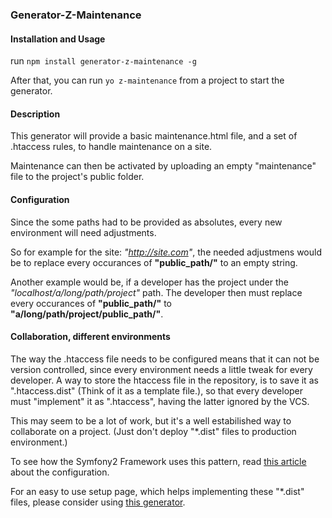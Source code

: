 
### Generator-Z-Maintenance


#### Installation and Usage

run `npm install generator-z-maintenance -g`

After that, you can run `yo z-maintenance` from a project to start the
generator.

#### Description

This generator will provide a basic maintenance.html file, and a set of
.htaccess rules, to handle maintenance on a site.

Maintenance can then be activated by uploading an empty "maintenance" file to
the project's public folder.

#### Configuration

Since the some paths had to be provided as absolutes, every new environment will
need adjustments.

So for example for the site: *"http://site.com"*, the needed adjustmens would be
to replace every occurances of **"public_path/"** to an empty string.

Another example would be, if a developer has the project under the
*"localhost/a/long/path/project"* path. The developer then must replace every
occurances of **"public_path/"** to **"a/long/path/project/public_path/"**.

#### Collaboration, different environments

The way the .htaccess file needs to be configured means that it can not be
version controlled, since every environment needs a little tweak for every
developer. A way to store the htaccess file in the repository, is to save it as
".htaccess.dist" (Think of it as a template file.), so that every developer must
"implement" it as ".htaccess", having the latter ignored by the VCS.

This may seem to be a lot of work, but it's a well estabilished way to
collaborate on a project. (Just don't deploy "*.dist" files to production
environment.)

To see how the Symfony2 Framework uses this pattern, read [this article](http://symfony.com/doc/current/best_practices/configuration.html#canonical-parameters)
about the configuration.

For an easy to use setup page, which helps implementing these "*.dist" files,
please consider using [this generator](https://github.com/ZeeCoder/generator-z-dist-implementer).
